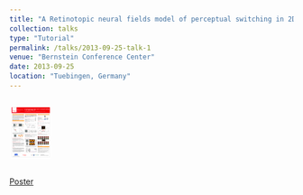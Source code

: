 ```yaml
---
title: "A Retinotopic neural fields model of perceptual switching in 2D motion integration"
collection: talks
type: "Tutorial"
permalink: /talks/2013-09-25-talk-1
venue: "Bernstein Conference Center"
date: 2013-09-25
location: "Tuebingen, Germany"
---
```


<p style='padding:0; margin-left:0.1em; margin-right:0.1em; display: inline-block;'>
<img src="files/Medathati_MT_V1_RetinotopicModel_Bernstein_2013.png" style="width:100%; zoom:9%;  float:bottom; padding: 4px"/>
</p>

[Poster](http://www-sop.inria.fr/members/Kartheek.Medathati/Medathati_MT_V1_RetinotopicModel_Bernstein_2013.pdf)

